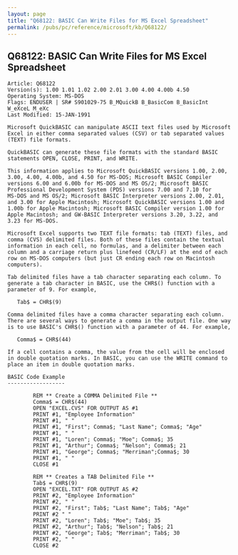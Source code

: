 ```yaml
---
layout: page
title: "Q68122: BASIC Can Write Files for MS Excel Spreadsheet"
permalink: /pubs/pc/reference/microsoft/kb/Q68122/
---
```


## Q68122: BASIC Can Write Files for MS Excel Spreadsheet

	Article: Q68122
	Version(s): 1.00 1.01 1.02 2.00 2.01 3.00 4.00 4.00b 4.50
	Operating System: MS-DOS
	Flags: ENDUSER | SR# S901029-75 B_MQuickB B_BasicCom B_BasicInt W_eXceL M_eXc
	Last Modified: 15-JAN-1991
	
	Microsoft QuickBASIC can manipulate ASCII text files used by Microsoft
	Excel in either comma separated values (CSV) or tab separated values
	(TEXT) file formats.
	
	QuickBASIC can generate these file formats with the standard BASIC
	statements OPEN, CLOSE, PRINT, and WRITE.
	
	This information applies to Microsoft QuickBASIC versions 1.00, 2.00,
	3.00, 4.00, 4.00b, and 4.50 for MS-DOS; Microsoft BASIC Compiler
	versions 6.00 and 6.00b for MS-DOS and MS OS/2; Microsoft BASIC
	Professional Development System (PDS) versions 7.00 and 7.10 for
	MS-DOS and MS OS/2; Microsoft BASIC Interpreter versions 2.00, 2.01,
	and 3.00 for Apple Macintosh; Microsoft QuickBASIC versions 1.00 and
	1.00b for Apple Macintosh; Microsoft BASIC Compiler version 1.00 for
	Apple Macintosh; and GW-BASIC Interpreter versions 3.20, 3.22, and
	3.23 for MS-DOS.
	
	Microsoft Excel supports two TEXT file formats: tab (TEXT) files, and
	comma (CVS) delimited files. Both of these files contain the textual
	information in each cell, no formulas, and a delimiter between each
	column and a carriage return plus linefeed (CR/LF) at the end of each
	row on MS-DOS computers (but just CR ending each row on Macintosh
	computers).
	
	Tab delimited files have a tab character separating each column. To
	generate a tab character in BASIC, use the CHR$() function with a
	parameter of 9. For example,
	
	   Tab$ = CHR$(9)
	
	Comma delimited files have a comma character separating each column.
	There are several ways to generate a comma in the output file. One way
	is to use BASIC's CHR$() function with a parameter of 44. For example,
	
	   Comma$ = CHR$(44)
	
	If a cell contains a comma, the value from the cell will be enclosed
	in double quotation marks. In BASIC, you can use the WRITE command to
	place an item in double quotation marks.
	
	BASIC Code Example
	------------------
	
	        REM ** Create a COMMA Delimited File **
	        Comma$ = CHR$(44)
	        OPEN "EXCEL.CVS" FOR OUTPUT AS #1
	        PRINT #1, "Employee Information"
	        PRINT #1, " "
	        PRINT #1, "First"; Comma$; "Last Name"; Comma$; "Age"
	        PRINT #1, " "
	        PRINT #1, "Loren"; Comma$; "Moe"; Comma$; 35
	        PRINT #1, "Arthur"; Comma$; "Nelson"; Comma$; 21
	        PRINT #1, "George"; Comma$; "Merriman";Comma$; 30
	        PRINT #1, " "
	        CLOSE #1
	
	        REM ** Creates a TAB Delimited File **
	        Tab$ = CHR$(9)
	        OPEN "EXCEL.TXT" FOR OUTPUT AS #2
	        PRINT #2, "Employee Information"
	        PRINT #2, " "
	        PRINT #2, "First"; Tab$; "Last Name"; Tab$; "Age"
	        PRINT #2 " "
	        PRINT #2, "Loren"; Tab$; "Moe"; Tab$; 35
	        PRINT #2, "Arthur"; Tab$; "Nelson"; Tab$; 21
	        PRINT #2, "George"; Tab$; "Merriman"; Tab$; 30
	        PRINT #2, " "
	        CLOSE #2
